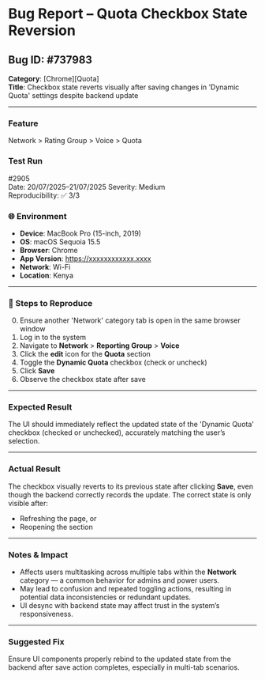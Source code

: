 # Bug Report – Quota Checkbox State Reversion

## Bug ID: #737983  
**Category**: [Chrome][Quota]  
**Title**: Checkbox state reverts visually after saving changes in 'Dynamic Quota' settings despite backend update

---

### Feature
Network > Rating Group > Voice > Quota

### Test Run
#2905  
Date: 20/07/2025–21/07/2025
Severity: Medium  
Reproducibility: ✅ 3/3

### 🌐 Environment
- **Device**: MacBook Pro (15-inch, 2019)  
- **OS**: macOS Sequoia 15.5  
- **Browser**: Chrome  
- **App Version**: https://xxxxxxxxxxxx.xxxx  
- **Network**: Wi-Fi  
- **Location**: Kenya  

---

### 🔁 Steps to Reproduce

0. Ensure another 'Network' category tab is open in the same browser window  
1. Log in to the system  
2. Navigate to **Network** > **Reporting Group** > **Voice**  
3. Click the **edit** icon for the **Quota** section  
4. Toggle the **Dynamic Quota** checkbox (check or uncheck)  
5. Click **Save**  
6. Observe the checkbox state after save

---

### Expected Result
The UI should immediately reflect the updated state of the 'Dynamic Quota' checkbox (checked or unchecked), accurately matching the user’s selection.

---

### Actual Result
The checkbox visually reverts to its previous state after clicking **Save**, even though the backend correctly records the update. The correct state is only visible after:
- Refreshing the page, or  
- Reopening the section

---

### Notes & Impact

- Affects users multitasking across multiple tabs within the **Network** category — a common behavior for admins and power users.
- May lead to confusion and repeated toggling actions, resulting in potential data inconsistencies or redundant updates.
- UI desync with backend state may affect trust in the system’s responsiveness.

---

### Suggested Fix

Ensure UI components properly rebind to the updated state from the backend after save action completes, especially in multi-tab scenarios.

